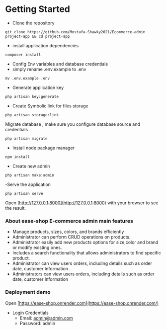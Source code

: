 # Getting Started

-   Clone the repository

```
git clone https://github.com/Mostafa-Shawky2021/Ecommerce-admin project-app && cd project-app
```

-   install application dependencies

```
composer install
```

-   Config Env variables and database credentials
-   simply rename .env.example to .env  
```
mv .env.example .env
```

-   Generate application key

```
php artisan key:generate
```

-   Create Symbolic link for files storage

```
php artisan storage:link
```

Migrate database , make sure you configure database source and credentials

```
php artisan migrate
```

-   Install node package manager

```
npm install
```

-   Create new admin

```
php artisan make:admin
```

-Serve the application

```
php artisan serve
```

Open [http://127.0.0.1:8000](http://127.0.0.1:8000) with your browser to see the result.

### About ease-shop E-commerce admin main features

-   Manage products, sizes, colors, and brands efficiently
-   Administrator can perform CRUD operations on products.
-   Administrator easily add new products options for size,color and brand or modify existing ones.
-   Includes a search functionality that allows administrators to find specific product.
-   Administrator can view users orders, including details such as order date, customer Information .
-   Administrators can view users orders, including details such as order date, customer Information

### Deployment demo

Open [https://ease-shop.onrender.com](https://ease-shop.onrender.com/)

-   Login Credentials
    -   Email: admin@admin.com
    -   Password: admin
